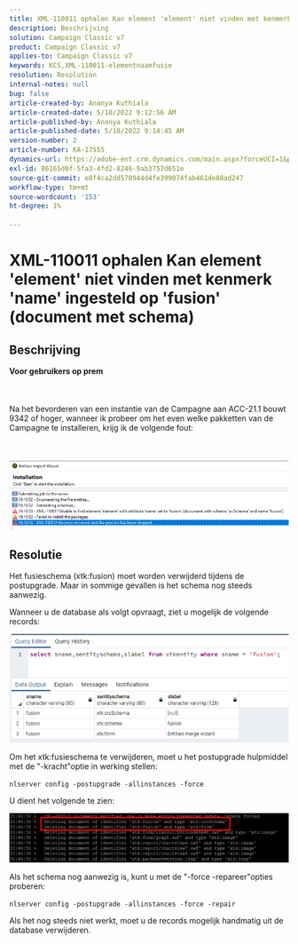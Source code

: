 ```yaml
---
title: XML-110011 ophalen Kan element 'element' niet vinden met kenmerk 'name' ingesteld op 'fusion' (document met schema)
description: Beschrijving
solution: Campaign Classic v7
product: Campaign Classic v7
applies-to: Campaign Classic v7
keywords: KCS,XML-110011-elementnaamfusie
resolution: Resolution
internal-notes: null
bug: false
article-created-by: Ananya Kuthiala
article-created-date: 5/10/2022 9:12:56 AM
article-published-by: Ananya Kuthiala
article-published-date: 5/10/2022 9:14:45 AM
version-number: 2
article-number: KA-17555
dynamics-url: https://adobe-ent.crm.dynamics.com/main.aspx?forceUCI=1&pagetype=entityrecord&etn=knowledgearticle&id=957b605d-41d0-ec11-a7b5-0022480a8e40
exl-id: 86165d0f-5fa3-4fd2-8246-9ab3757d651e
source-git-commit: e8f4ca2dd578944d4fe399074fab461de88ad247
workflow-type: tm+mt
source-wordcount: '153'
ht-degree: 1%

---
```


# XML-110011 ophalen Kan element &#39;element&#39; niet vinden met kenmerk &#39;name&#39; ingesteld op &#39;fusion&#39; (document met schema)

## Beschrijving

<b>Voor gebruikers op prem</b><br><br> <br><br>Na het bevorderen van een instantie van de Campagne aan ACC-21.1 bouwt 9342 of hoger, wanneer ik probeer om het even welke pakketten van de Campagne te installeren, krijg ik de volgende fout:<br><br> <br><br>![](assets/___967b605d-41d0-ec11-a7b5-0022480a8e40___.png)

## Resolutie


Het fusieschema (xtk:fusion) moet worden verwijderd tijdens de postupgrade. Maar in sommige gevallen is het schema nog steeds aanwezig.

Wanneer u de database als volgt opvraagt, ziet u mogelijk de volgende records:

![](assets/5cf5ba8b-f838-ec11-b6e6-000d3a348885.png)

Om het xtk:fusieschema te verwijderen, moet u het postupgrade hulpmiddel met de &quot;-kracht&quot;optie in werking stellen:

`nlserver config -postupgrade -allinstances -force`

U dient het volgende te zien:

![](assets/406e7298-f938-ec11-b6e6-000d3a348885.png)

Als het schema nog aanwezig is, kunt u met de &quot;-force -repareer&quot;opties proberen:

`nlserver config -postupgrade -allinstances -force -repair`

Als het nog steeds niet werkt, moet u de records mogelijk handmatig uit de database verwijderen.

